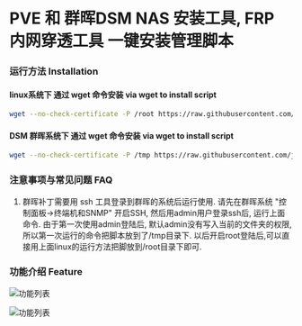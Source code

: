 # PVE 和 群晖DSM NAS 安装工具, FRP 内网穿透工具 一键安装管理脚本

### 运行方法 Installation

#### linux系统下 通过 wget 命令安装 via wget to install script

```bash
wget --no-check-certificate -P /root https://raw.githubusercontent.com/jinwyp/one_click_script/master/dsm/pve.sh && chmod 700 /root/pve.sh && /root/pve.sh

```

#### DSM 群晖系统下 通过 wget 命令安装 via wget to install script

```bash
wget --no-check-certificate -P /tmp https://raw.githubusercontent.com/jinwyp/one_click_script/master/dsm/pve.sh && chmod 700 /tmp/pve.sh && /tmp/pve.sh

```


### 注意事项与常见问题 FAQ

1. 群晖补丁需要用 ssh 工具登录到群晖的系统后运行使用. 请先在群晖系统 "控制面板->终端机和SNMP" 开启SSH, 然后用admin用户登录ssh后, 运行上面命令. 由于第一次使用admin登陆后, 默认admin没有写入当前的文件夹的权限,所以第一次运行的命令把脚本放到了/tmp目录下.  以后开启root登陆后,可以直接用上面linux的运行方法把脚放到/root目录下即可.



### 功能介绍 Feature

![功能列表](https://ghproxy.com/https://github.com/jinwyp/one_click_script/blob/master/docs/pve1.png?raw=true)

![功能列表](https://ghproxy.com/https://github.com/jinwyp/one_click_script/blob/master/docs/pve2.png?raw=true)


